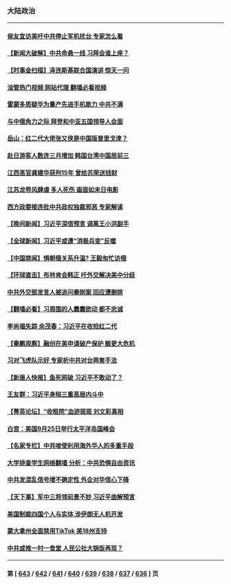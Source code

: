 ### 大陆政治
---
#### [侯友宜访美吁中共停止军机扰台 专家怎么看](../../pages/ncid277/n14077363.md?09210445) 
#### [【新闻大破解】中共命悬一线 习拜会谁上座？](../../pages/ncid277/n14077937.md?09210445) 
#### [【时事金扫描】泽连斯基联合国演讲 惊天一问](../../pages/ncid277/n14077823.md?09210445) 
#### [油管热门视频 网站代理 翻墙必看视频](http://138.2.39.72:81/youtube.html?epic-marker?09210445)
#### [雷蒙多质疑华为量产先进手机能力 中共不满](../../pages/ncid277/n14077863.md?09210445) 
#### [与中俄角力之际 拜登和中亚五国领导人会面](../../pages/ncid277/n14077919.md?09210445) 
#### [岳山：红二代大佬张又侠是中国版普里戈津？](../../pages/ncid277/n14077694.md?09210445) 
#### [赴日游客人数连三月增加 韩国台湾中国居前三](../../pages/ncid277/n14077836.md?09210445) 
#### [江西高官龚建华获刑15年 曾给苏荣送钱财](../../pages/ncid277/n14077773.md?09210445) 
#### [江苏龙卷风肆虐 多人死伤 画面如末日电影](../../pages/ncid277/n14077691.md?09210445) 
#### [西方政要接连批中共政权独裁邪恶 专家解读](../../pages/ncid277/n14077626.md?09210445) 
#### [【晚间新闻】习近平深信预言 调离王小洪副手](../../pages/ncid277/n14077074.md?09210445) 
#### [【全球新闻】习近平或遭“消极兵变”反噬](../../pages/ncid277/n14077075.md?09210445) 
#### [【中国禁闻】惧朝俄关系升温? 王毅匆忙访俄](../../pages/ncid277/n14076769.md?09210445) 
#### [【环球直击】布林肯会韩正 吁外交解决美中分歧](../../pages/ncid277/n14076781.md?09210445) 
#### [中共外交部发言人被追问秦刚案 回应遭删除](../../pages/ncid277/n14077360.md?09210445) 
#### [【翻墙必看】习周围的人蠢蠢欲动 都不忠诚](../../pages/ncid277/n14077356.md?09210445) 
#### [李尚福失踪 余茂春：习近平在收拾红二代](../../pages/ncid277/n14077261.md?09210445) 
#### [【秦鹏观察】融创在美申请破产保护 酿更大危机](../../pages/ncid277/n14077210.md?09210445) 
#### [习对飞虎队示好 专家析中共对台两套手法](../../pages/ncid277/n14076991.md?09210445) 
#### [【新唐人快报】鱼死网破 习近平不敢动了？](../../pages/ncid277/n14077150.md?09210445) 
#### [王友群：习近平身陷三重高层内斗中](../../pages/ncid277/n14077156.md?09210445) 
#### [【菁英论坛】“收租院”血迹斑斑 刘文彩真相](../../pages/ncid277/n14077109.md?09210445) 
#### [白宫：美国9月25日举行太平洋岛国峰会](../../pages/ncid277/n14077141.md?09210445) 
#### [【名家专栏】中共唆使利用海外华人的多重手段](../../pages/ncid277/n14075586.md?09210445) 
#### [大学排查学生网络翻墙 分析：中共恐惧自由资讯](../../pages/ncid277/n14076988.md?09210445) 
#### [中共发混乱信号增不确定性 外企对华信心下降](../../pages/ncid277/n14077017.md?09210445) 
#### [【天下事】军中三将领前景不妙 习近平曲解预言](../../pages/ncid277/n14077031.md?09210445) 
#### [美国制裁四国个人与实体 涉伊朗无人机开发](../../pages/ncid277/n14077046.md?09210445) 
#### [蒙大拿州全面禁用TikTok 美18州支持](../../pages/ncid277/n14076876.md?09210445) 
#### [中共或推一村一食堂 人民公社大锅饭再现？](../../pages/ncid277/n14076760.md?09210445) 

---
#### 第 [ [643](./643.md?09210445) / [642](./642.md?09210445) / [641](./641.md?09210445) / [640](./640.md?09210445) / [639](./639.md?09210445) / [638](./638.md?09210445) / [637](./637.md?09210445) / [636](./636.md?09210445) ] 页
